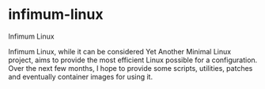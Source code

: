 # infimum-linux
Infimum Linux

Infimum Linux, while it can be considered Yet Another Minimal Linux project, aims to provide the most efficient Linux possible for a configuration. Over the next few months, I hope to provide some scripts, utilities, patches and eventually container images for using it.
